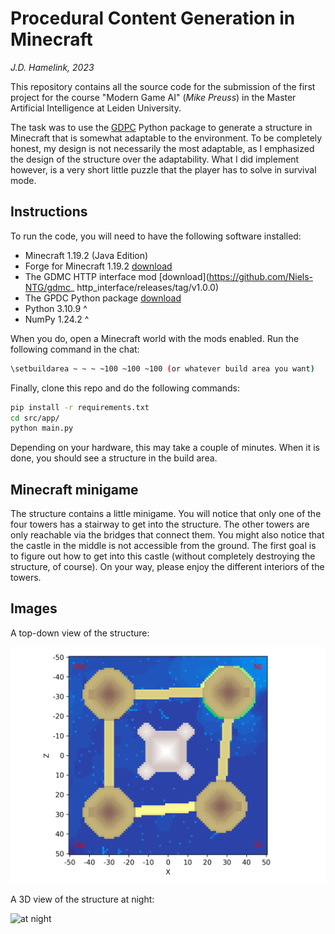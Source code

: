 # Procedural Content Generation in Minecraft

_J.D. Hamelink, 2023_

This repository contains all the source code for the submission of the first project for the course "Modern Game AI" (_Mike Preuss_) in the Master Artificial Intelligence at Leiden University.

The task was to use the [GDPC](https://pypi.org/project/gdpc/) Python package to generate a structure in Minecraft that is somewhat adaptable to the environment.
To be completely honest, my design is not necessarily the most adaptable, as I emphasized the design of the structure over the adaptability.
What I did implement however, is a very short little puzzle that the player has to solve in survival mode.

## Instructions

To run the code, you will need to have the following software installed:

- Minecraft 1.19.2 (Java Edition)
- Forge for Minecraft 1.19.2 [download](https://files.minecraftforge.net/net/minecraftforge/forge/index_1.19.2.html)
- The GDMC HTTP interface mod [download](https://github.com/Niels-NTG/gdmc_
http_interface/releases/tag/v1.0.0)
- The GPDC Python package [download](https://github.com/avdstaaij/gdpc)
- Python 3.10.9 ^
- NumPy 1.24.2 ^

When you do, open a Minecraft world with the mods enabled.
Run the following command in the chat:

```bash
\setbuildarea ~ ~ ~ ~100 ~100 ~100 (or whatever build area you want)
```

Finally, clone this repo and do the following commands:

```bash
pip install -r requirements.txt
cd src/app/
python main.py
```

Depending on your hardware, this may take a couple of minutes.
When it is done, you should see a structure in the build area.

## Minecraft minigame

The structure contains a little minigame.
You will notice that only one of the four towers has a stairway to get into the structure.
The other towers are only reachable via the bridges that connect them.
You might also notice that the castle in the middle is not accessible from the ground.
The first goal is to figure out how to get into this castle (without completely destroying the structure, of course).
On your way, please enjoy the different interiors of the towers.

## Images

A top-down view of the structure:

![overview](./overview.png)

A 3D view of the structure at night:

![at night](./night.png)
